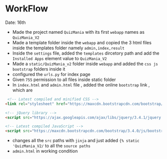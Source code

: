 # WorkFlow

Date: 16th

* Made the project named ```QuizMania``` with its first ```webapp``` names as ```QuizMania_V2```
* Made a template folder inside the ```webapp``` and copied the 3 html files inside the templates folder namely ```admin,index,result```
* Inside the ```settings``` file, added the ```templates``` dircetory path and add the ```Installed Apps``` element value to ```QuizMania_V2```
* Made a ```static/QuizMania_v2``` folder inside ```webapp``` and added the ```css js bootstrap``` folders inside it
* configured the ```urls.py``` for index page
* Given ```755``` permission to all files inside static folder
* In ```index.html``` and ```admin.html``` file , added the online ```bootstrap``` link , which are
```html
 <!-- Latest compiled and minified CSS -->
<link rel="stylesheet" href="https://maxcdn.bootstrapcdn.com/bootstrap/3.4.0/css/bootstrap.min.css">

<!-- jQuery library -->
<script src="https://ajax.googleapis.com/ajax/libs/jquery/3.4.1/jquery.min.js"></script>

<!-- Latest compiled JavaScript -->
<script src="https://maxcdn.bootstrapcdn.com/bootstrap/3.4.0/js/bootstrap.min.js"></script> 
```
* changes all the ```src``` paths with ```jinja``` and just added ```{% static 'QuizMania_V2/``` to all the ```source paths```
* ```admin.html``` in working condition